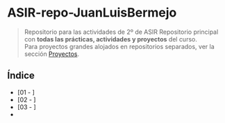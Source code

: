 # ASIR-repo-JuanLuisBermejo

> Repositorio para las actividades de 2º de ASIR
> Repositorio principal con **todas las prácticas, actividades y proyectos** del curso.  
> Para proyectos grandes alojados en repositorios separados, ver la sección [Proyectos](#proyectos).

## Índice
- [01 - ]
- [02 - ]
- [03 - ]
- 

